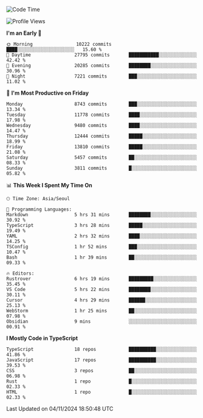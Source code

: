 <!--START_SECTION:waka-->
![Code Time](http://img.shields.io/badge/Code%20Time-6%2C853%20hrs%2013%20mins-blue)

![Profile Views](http://img.shields.io/badge/Profile%20Views-0-blue)

**I'm an Early 🐤** 

```text
🌞 Morning                10222 commits       ████░░░░░░░░░░░░░░░░░░░░░   15.60 % 
🌆 Daytime                27795 commits       ███████████░░░░░░░░░░░░░░   42.42 % 
🌃 Evening                20285 commits       ████████░░░░░░░░░░░░░░░░░   30.96 % 
🌙 Night                  7221 commits        ███░░░░░░░░░░░░░░░░░░░░░░   11.02 % 
```
📅 **I'm Most Productive on Friday** 

```text
Monday                   8743 commits        ███░░░░░░░░░░░░░░░░░░░░░░   13.34 % 
Tuesday                  11778 commits       ████░░░░░░░░░░░░░░░░░░░░░   17.98 % 
Wednesday                9480 commits        ████░░░░░░░░░░░░░░░░░░░░░   14.47 % 
Thursday                 12444 commits       █████░░░░░░░░░░░░░░░░░░░░   18.99 % 
Friday                   13810 commits       █████░░░░░░░░░░░░░░░░░░░░   21.08 % 
Saturday                 5457 commits        ██░░░░░░░░░░░░░░░░░░░░░░░   08.33 % 
Sunday                   3811 commits        █░░░░░░░░░░░░░░░░░░░░░░░░   05.82 % 
```


📊 **This Week I Spent My Time On** 

```text
🕑︎ Time Zone: Asia/Seoul

💬 Programming Languages: 
Markdown                 5 hrs 31 mins       ████████░░░░░░░░░░░░░░░░░   30.92 % 
TypeScript               3 hrs 28 mins       █████░░░░░░░░░░░░░░░░░░░░   19.49 % 
YAML                     2 hrs 32 mins       ████░░░░░░░░░░░░░░░░░░░░░   14.25 % 
TSConfig                 1 hr 52 mins        ███░░░░░░░░░░░░░░░░░░░░░░   10.47 % 
Bash                     1 hr 39 mins        ██░░░░░░░░░░░░░░░░░░░░░░░   09.33 % 

🔥 Editors: 
Rustrover                6 hrs 19 mins       █████████░░░░░░░░░░░░░░░░   35.45 % 
VS Code                  5 hrs 22 mins       ████████░░░░░░░░░░░░░░░░░   30.11 % 
Cursor                   4 hrs 29 mins       ██████░░░░░░░░░░░░░░░░░░░   25.13 % 
WebStorm                 1 hr 25 mins        ██░░░░░░░░░░░░░░░░░░░░░░░   07.98 % 
Obsidian                 9 mins              ░░░░░░░░░░░░░░░░░░░░░░░░░   00.91 % 
```

**I Mostly Code in TypeScript** 

```text
TypeScript               18 repos            ██████████░░░░░░░░░░░░░░░   41.86 % 
JavaScript               17 repos            ██████████░░░░░░░░░░░░░░░   39.53 % 
CSS                      3 repos             ██░░░░░░░░░░░░░░░░░░░░░░░   06.98 % 
Rust                     1 repo              █░░░░░░░░░░░░░░░░░░░░░░░░   02.33 % 
HTML                     1 repo              █░░░░░░░░░░░░░░░░░░░░░░░░   02.33 % 
```




 Last Updated on 04/11/2024 18:50:48 UTC
<!--END_SECTION:waka-->
